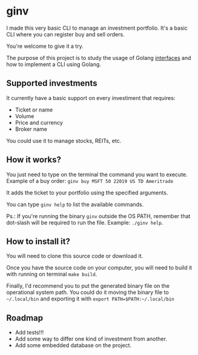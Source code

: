 # ginv

I made this very basic CLI to manage an investment portfolio.
It's a basic CLI where you can register buy and sell orders.

You're welcome to give it a try.

The purpose of this project is to study the usage of Golang [interfaces](https://tour.golang.org/methods/9) and how to implement a CLI using Golang.

## Supported investments

It currently have a basic support on every investiment that requires:
- Ticket or name
- Volume
- Price and currency
- Broker name

You could use it to manage stocks, REITs, etc.

## How it works?

You just need to type on the terminal the command you want to execute.
Example of a buy order: `ginv buy MSFT 50 22019 US TD Ameritrade`

It adds the ticket to your portfolio using the specified arguments.

You can type `ginv help` to list the available commands.

Ps.: If you're running the binary `ginv` outside the OS PATH, remember that dot-slash will be required to run the file. Example: `./ginv help`.

## How to install it?

You will need to clone this source code or download it.

Once you have the source code on your computer, you will need to build it with running on terminal `make build`.

Finally, I'd recommend you to put the generated binary file on the operational system path.
You could do it moving the binary file to `~/.local/bin` and exporting it with `export PATH=$PATH:~/.local/bin`

## Roadmap 

- Add tests!!!
- Add some way to differ one kind of investment from another.
- Add some embedded database on the project.